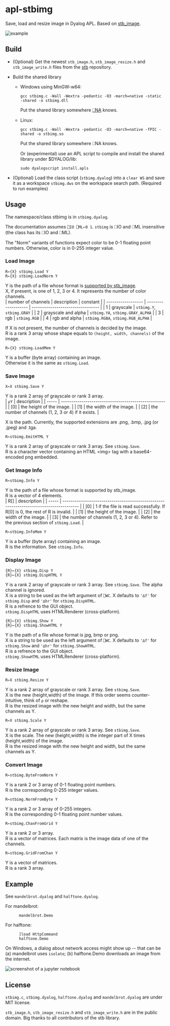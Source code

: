 # apl-stbimg
Save, load and resize image in Dyalog APL. Based on [stb_image](https://github.com/nothings/stb).

![example](image/mandelbrot.png)

## Build
- (Optional) Get the newest `stb_image.h`, `stb_image_resize.h` and `stb_image_write.h` files from the [stb](https://github.com/nothings/stb) repository.
- Build the shared library

  - Windows using MinGW-w64:
    ```
    gcc stbimg.c -Wall -Wextra -pedantic -O3 -march=native -static -shared -o stbimg.dll
    ```
    Put the shared library somewhere [⎕NA](https://help.dyalog.com/18.2/Content/Language/System%20Functions/na.htm) knows.
  
  - Linux:
    ```
    gcc stbimg.c -Wall -Wextra -pedantic -O3 -march=native -fPIC -shared -o stbimg.so
    ```
    Put the shared library somewhere ⎕NA knows.
    
    Or (experimental) use an APL script to compile and install the shared library under $DYALOG/lib:
    ```
    sudo dyalogscript install.apls
    ```

- (Optional) Load the class script (`stbimg.dyalog`) into a `clear WS` and save it as a workspace `stbimg.dws` on the workspace search path. (Required to run examples)

## Usage
The namespace/class stbimg is in `stbimg.dyalog`.

The documentation assumes ```⎕IO ⎕ML←0 1```. `stbimg` is ⎕IO and ⎕ML insensitive (the class has its ⎕IO and ⎕ML). 

The "Norm" variants of functions expect color to be 0-1 floating point numbers.
Otherwise, color is in 0-255 integer value.

### Load Image

```apl
R←{X} stbimg.Load Y
R←{X} stbimg.LoadNorm Y
```
Y is the path of a file whose format is [supported by stb_image](https://github.com/nothings/stb/blob/master/stb_image.h#L19).  
X, if present, is one of 1, 2, 3 or 4. It represents the number of color channels.  
| number of channels | description         | constant                          |
| ------------------ | ------------------- | --------------------------------- |
| 1                  | grayscale           | `stbimg.Y`, `stbimg.GRAY`         |
| 2                  | grayscale and alpha | `stbimg.YA`, `stbimg.GRAY_ALPHA`  |
| 3                  | rgb                 | `stbimg.RGB`                      |
| 4                  | rgb and alpha       | `stbimg.RGBA`, `stbimg.RGB_ALPHA` |

If X is not present, the number of channels is decided by the image.  
R is a rank 3 array whose shape equals to `(height, width, channels)` of the image.

```apl
R←{X} stbimg.LoadMem Y
```
Y is a buffer (byte array) containing an image.  
Otherwise it is the same as `stbimg.Load`. 

### Save Image

```apl
X←X stbimg.Save Y
```
Y is a rank 2 array of grayscale or rank 3 array.  
| `⍴Y`  | description                                         |
| ----- | --------------------------------------------------- |
| \[0\] | the height of the image.                            |
| \[1\] | the width of the image.                             |
| \[2\] | the number of channels (1, 2, 3 or 4) if it exists. |

X is the path. Currently, the supported extensions are .png, .bmp, .jpg (or .jpeg) and .tga.

```apl
R←stbimg.EmitHTML Y
```
Y is a rank 2 array of grayscale or rank 3 array. See `stbimg.Save`.  
R is a character vector containing an HTML \<img\> tag with a base64-encoded png embedded.

### Get Image Info

```apl
R←stbimg.Info Y
```
Y is the path of a file whose format is supported by stb_image.  
R is a vector of 4 elements.  
| R\[\] | description                                                                            |
| ----- | -------------------------------------------------------------------------------------- |
| \[0\] | 1 if the file is read successfully. If R\[0\] is 0, the rest of R is invalid.          |
| \[1\] | the height of the image.                                                               |
| \[2\] | the width of the image.                                                                |
| \[3\] | the number of channels (1, 2, 3 or 4). Refer to the previous section of `stbimg.Load`. |

```apl
R←stbimg.InfoMem Y
```
Y is a buffer (byte array) containing an image.  
R is the information. See `stbimg.Info`.

### Display Image

```apl
{R}←{X} stbimg.Disp Y
{R}←{X} stbimg.DispHTML Y
```
Y is a rank 2 array of grayscale or rank 3 array. See `stbimg.Save`. The alpha channel is ignored.  
X is a string to be used as the left argument of `⎕WC`. X defaults to `'∆f'` for `stbimg.Disp` and `'∆hr'` for `stbimg.DispHTML`.  
R is a refrence to the GUI object.  
`stbimg.DispHTML` uses HTMLRenderer (cross-platform).

```apl
{R}←{X} stbimg.Show Y
{R}←{X} stbimg.ShowHTML Y
```
Y is the path of a file whose format is jpg, bmp or png.  
X is a string to be used as the left argument of `⎕WC`. X defaults to `'∆f'` for `stbimg.Show` and `'∆hr'` for `stbimg.ShowHTML`.  
R is a refrence to the GUI object.  
`stbimg.ShowHTML` uses HTMLRenderer (cross-platform).

### Resize Image

```apl
R←X stbimg.Resize Y
```
Y is a rank 2 array of grayscale or rank 3 array. See `stbimg.Save`.  
X is the new (height,width) of the image. If this order seems counter-intuitive, think of `⍴` or reshape.  
R is the resized image with the new height and width, but the same channels as Y.

```apl
R←X stbimg.Scale Y
```
Y is a rank 2 array of grayscale or rank 3 array. See `stbimg.Save`.  
X is the scale. The new (height,width) is the integer part of X times (height,width) of the image.  
R is the resized image with the new height and width, but the same channels as Y.

### Convert Image

```apl
R←stbimg.ByteFromNorm Y
```
Y is a rank 2 or 3 array of 0-1 floating point numbers.  
R is the corresponding 0-255 integer values.

```apl
R←stbimg.NormFromByte Y
```
Y is a rank 2 or 3 array of 0-255 integers.  
R is the corresponding  0-1 floating point number values.

```apl
R←stbimg.ChanFromGrid Y
```
Y is a rank 2 or 3 array.  
R is a vector of matrices. Each matrix is the image data of one of the channels.  

```apl
R←stbimg.GridFromChan Y
```
Y is a vector of matrices.  
R is a rank 3 array.

## Example
See `mandelbrot.dyalog` and `halftone.dyalog`.

For mandelbrot:
```apl
      mandelbrot.Demo
```

For halftone:
```apl
      ]load HttpCommand
      halftone.Demo
```

On Windows, a dialog about network access might show up -- that can be (a) mandelbrot uses `isolate`; (b) halftone.Demo downloads an image from the internet.

![screenshot of a jupyter notebook](image/notebook.png)

## License
`stbimg.c`, `stbimg.dyalog`, `halftone.dyalog` and `mandelbrot.dyalog` are under MIT license.

`stb_image.h`, `stb_image_resize.h` and `stb_image_write.h` are in the public domain. Big thanks to all contributors of the stb library.
